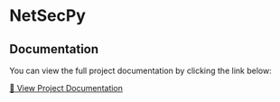 # NetSecPy



## Documentation
You can view the full project documentation by clicking the link below:

[📄 View Project Documentation](https://nizarkarroud.github.io/NetSecPy/netsec.pdf)

